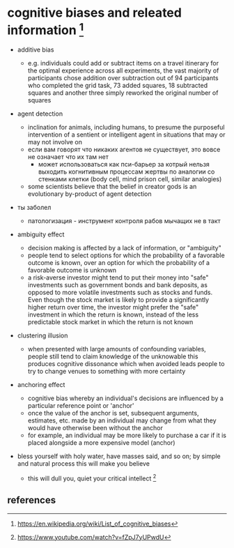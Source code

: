 # cognitive biases and releated information [^1]

- additive bias
  - e.g. individuals could add or subtract items on a travel itinerary for the optimal experience
    across all experiments, the vast majority of participants chose addition over subtraction
    out of 94 participants who completed the grid task, 73 added squares, 18 subtracted 
    squares and another three simply reworked the original number of squares

- agent detection
  - inclination for animals, including humans, to presume the purposeful intervention of a 
    sentient or intelligent agent in situations that may or may not involve on
  - если вам говорят что никаких агентов не существует, это вовсе не означает что их там нет
    - может использоваться как пси-барьер за котрый нельзя выходить когнитивным процессам жертвы
      по аналогии со стенками клетки (body cell, mind prison cell, similar analogies)
  - some scientists believe that the belief in creator gods is an evolutionary by-product of agent detection

- ты заболел
  - патологизация - инструмент контроля рабов мычащих не в такт
  
- ambiguity effect
  - decision making is affected by a lack of information, or "ambiguity"
  - people tend to select options for which the probability of a favorable outcome is known, 
    over an option for which the probability of a favorable outcome is unknown
  - a risk-averse investor might tend to put their money into "safe" investments such as government bonds 
    and bank deposits, as opposed to more volatile investments such as stocks and funds. Even though the 
    stock market is likely to provide a significantly higher return over time, the investor might prefer 
    the "safe" investment in which the return is known, instead of the less predictable stock market in 
    which the return is not known

- clustering illusion
  - when presented with large amounts of confounding variables, people still tend to claim knowledge 
    of the unknowable this produces cognitive dissonance which when avoided leads people to try to change 
    venues to something with more certainty

- anchoring effect
  - cognitive bias whereby an individual's decisions are influenced by a particular reference point or 'anchor'
  - once the value of the anchor is set, subsequent arguments, estimates, etc. made by an individual may change 
    from what they would have otherwise been without the anchor
  - for example, an individual may be more likely to purchase a car if it is placed alongside 
    a more expensive model (anchor)

- bless yourself with holy water, have masses said, and so on; by simple and natural process this will make you believe
  - this will dull you, quiet your critical intellect [^2]


## references

[^1]: https://en.wikipedia.org/wiki/List_of_cognitive_biases
[^2]: https://www.youtube.com/watch?v=fZpJ7yUPwdU
